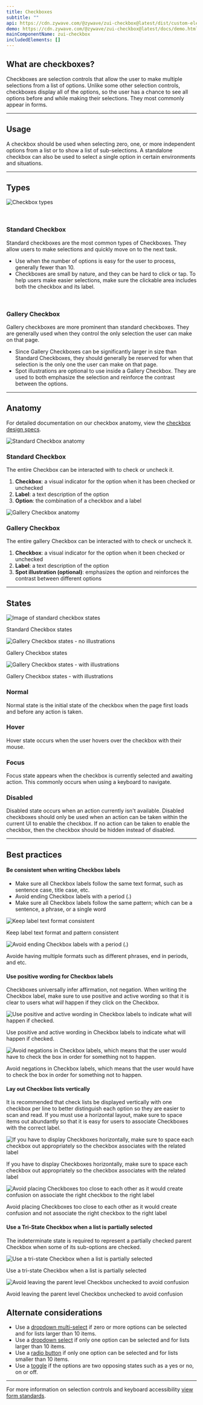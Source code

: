 ```yaml
---
title: Checkboxes
subtitle: ""
api: https://cdn.zywave.com/@zywave/zui-checkbox@latest/dist/custom-elements.json
demo: https://cdn.zywave.com/@zywave/zui-checkbox@latest/docs/demo.html
mainComponentName: zui-checkbox
includedElements: []
---
```

## What are checkboxes?

Checkboxes are selection controls that allow the user to make multiple selections from a list of options. Unlike some other selection controls, checkboxes display all of the options, so the user has a chance to see all options before and while making their selections. They most commonly appear in forms.

<hr>

## Usage

A checkbox should be used when selecting zero, one, or more independent options from a list or to show a list of sub-selections. A standalone checkbox can also be used to select a single option in certain environments and situations.

<hr>

## Types

![Checkbox types](/images/checkbox-types.svg)

<br>

### Standard Checkbox

Standard checkboxes are the most common types of Checkboxes. They allow users to make selections and quickly move on to the next task.

* Use when the number of options is easy for the user to process, generally fewer than 10.
* Checkboxes are small by nature, and they can be hard to click or tap. To help users make easier selections, make sure the clickable area includes both the checkbox and its label.

<br>

### Gallery Checkbox

Gallery checkboxes are more prominent than standard checkboxes. They are generally used when they control the only selection the user can make on that page.

* Since Gallery Checkboxes can be significantly larger in size than Standard Checkboxes, they should generally be reserved for when that selection is the only one the user can make on that page.
* Spot illustrations are optional to use inside a Gallery Checkbox. They are used to both emphasize the selection and reinforce the contrast between the options.

<hr>

## Anatomy

For detailed documentation on our checkbox anatomy, view the [checkbox design specs](https://xd.adobe.com/view/1e451acf-dca2-47ce-8bee-99ca93473313-4b16/grid).

![Standard Checkbox anatomy](/images/anatomy-standard.svg)

### Standard Checkbox

The entire Checkbox can be interacted with to check or uncheck it.

1. **Checkbox**: a visual indicator for the option when it has been checked or unchecked
2. **Label**: a text description of the option
3. **Option**: the combination of a checkbox and a label

![Gallery Checkbox anatomy](/images/anatomy-gallery.png)

### Gallery Checkbox

The entire gallery Checkbox can be interacted with to check or uncheck it.

1. **Checkbox**: a visual indicator for the option when it been checked or unchecked
2. **Label**: a text description of the option
3. **Spot illustration (optional)**: emphasizes the option and reinforces the contrast between different options

<hr>

## States

![Image of standard checkbox states](/images/standard-checkbox-states.svg)

Standard Checkbox states

![Gallery Checkbox states - no illustrations](/images/gallery-checkbox-states-no-illustrations.svg)

Gallery Checkbox states

![Gallery Checkbox states - with illustrations](/images/gallery-checkbox-states.png)

Gallery Checkbox states - with illustrations

### Normal

Normal state is the initial state of the checkbox when the page first loads and before any action is taken.

### Hover

Hover state occurs when the user hovers over the checkbox with their mouse.

### Focus

Focus state appears when the checkbox is currently selected and awaiting action. This commonly occurs when using a keyboard to navigate.

### Disabled

Disabled state occurs when an action currently isn't available. Disabled checkboxes should only be used when an action can be taken within the current UI to enable the checkbox. If no action can be taken to enable the checkbox, then the checkbox should be hidden instead of disabled.

<hr>

## Best practices

#### Be consistent when writing Checkbox labels

* Make sure all Checkbox labels follow the same text format, such as sentence case, title case, etc.
* Avoid ending Checkbox labels with a period (.)
* Make sure all Checkbox labels follow the same pattern; which can be a sentence, a phrase, or a single word

<docs-grid columns="2">

<div>

![Keep label text format consistent](/images/do1.svg)

<docs-do>
Keep label text format and pattern consistent
</docs-do>

</div>

<div>

![Avoid ending Checkbox labels with a period (.)](/images/don-t1.svg)

<docs-do-not>
Avoide having multiple formats such as different phrases, end in periods, and etc.
</docs-do-not>

</div>

</docs-grid>

<docs-spacer>

</docs-spacer>

#### Use positive wording for Checkbox labels

Checkboxes universally infer affirmation, not negation. When writing the Checkbox label, make sure to use positive and active wording so that it is clear to users what *will* happen if they click on the Checkbox. 

<docs-grid columns="2">

<div>

![Use positive and active wording in Checkbox labels to indicate what will happen if checked.](/images/do2.svg)

<docs-do>
Use positive and active wording in Checkbox labels to indicate what will happen if checked.
</docs-do>

</div>

<div>

![Avoid negations in Checkbox labels, which means that the user would have to check the box in order for something not to happen.](/images/don-t2.svg)

<docs-do-not>
Avoid negations in Checkbox labels, which means that the user would have to check the box in order for something not to happen.
</docs-do-not>

</div>

</docs-grid>

<docs-spacer>

</docs-spacer>

#### Lay out Checkbox lists vertically

It is recommended that check lists be displayed vertically with one checkbox per line to better distinguish each option so they are easier to scan and read. If you must use a horizontal layout, make sure to space items out abundantly so that it is easy for users to associate Checkboxes with the correct label. 

<docs-grid columns="2">

<div>

![If you have to display Checkboxes horizontally, make sure to space each checkbox out appropriately so the checkbox associates with the related label](/images/do3.svg)

<docs-do>
If you have to display Checkboxes horizontally, make sure to space each checkbox out appropriately so the checkbox associates with the related label
</docs-do>

</div>

<div>

![Avoid placing Checkboxes too close to each other as it would create confusion on associate the right checkbox to the right label](/images/don-t3.svg)

<docs-do-not>
Avoid placing Checkboxes too close to each other as it would create confusion and not associate the right checkbox to the right label
</docs-do-not>

</div>

</docs-grid>

<docs-spacer>

</docs-spacer>

#### Use a Tri-State Checkbox when a list is partially selected

The indeterminate state is required to represent a partially checked parent Checkbox when some of its sub-options are checked.

<docs-grid columns="2">

<div>

![Use a tri-state Checkbox when a list is partially selected](/images/do4.svg)

<docs-do>
Use a tri-state Checkbox when a list is partially selected
</docs-do>

</div>

<div>

![Avoid leaving the parent level Checkbox unchecked to avoid confusion](/images/don-t4.svg)

<docs-do-not>
 Avoid leaving the parent level Checkbox unchecked to avoid confusion
</docs-do-not>

</div>

</docs-grid>

<docs-spacer>

</docs-spacer>

## Alternate considerations

* Use a [dropdown multi-select](/design-system/components/dropdown-multi-selects/) if zero or more options can be selected and for lists larger than 10 items.
* Use a [dropdown select](/design-system/components/dropdown-selects/) if only one option can be selected and for lists larger than 10 items.
* Use a [radio button](/design-system/components/radio-buttons/) if only one option can be selected and for lists smaller than 10 items.
* Use a [toggle](/design-system/components/toggles/) if the options are two opposing states such as a yes or no, on or off.

<hr>

For more information on selection controls and keyboard accessibility [view form standards](/design-system/patterns/forms/).